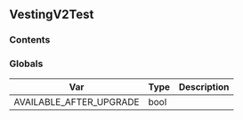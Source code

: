 ## VestingV2Test





### Contents
<!-- START doctoc -->
<!-- END doctoc -->

### Globals


| Var | Type | Description |
| --- | --- | --- |
| AVAILABLE_AFTER_UPGRADE | bool |  |




